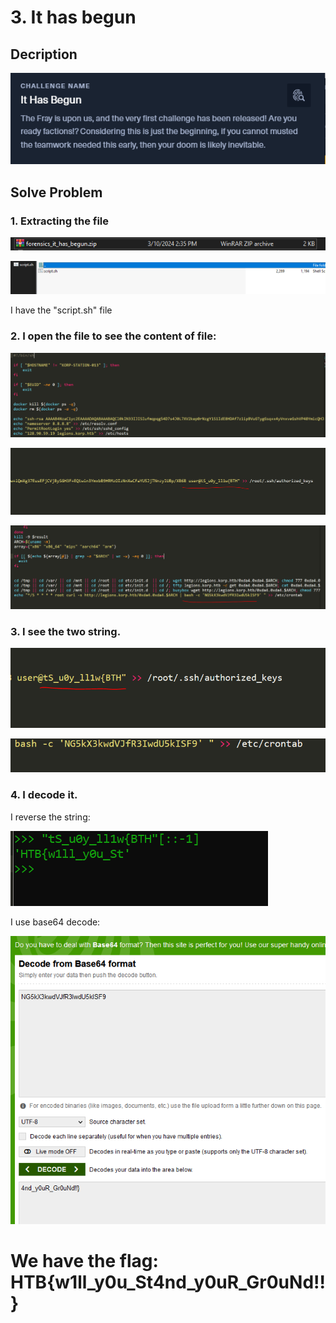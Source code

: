 # 3. It has begun

## Decription

![](./Image/1.PNG)

## Solve Problem

### 1. Extracting the file

![](./Image/2.PNG)

![](./Image/3.PNG)

I have the "script.sh" file

### 2. I open the file to see the content of file:

![](./Image/4.PNG)

![](./Image/5.PNG)

![](./Image/6.PNG)

### 3. I see the two string.

![](./Image/7.PNG)

![](./Image/8.PNG)

### 4. I decode it.

I reverse the string:

![](./Image/9.PNG)

I use base64 decode:

![](./Image/10.PNG)

# We have the flag: HTB{w1ll_y0u_St4nd_y0uR_Gr0uNd!!}
